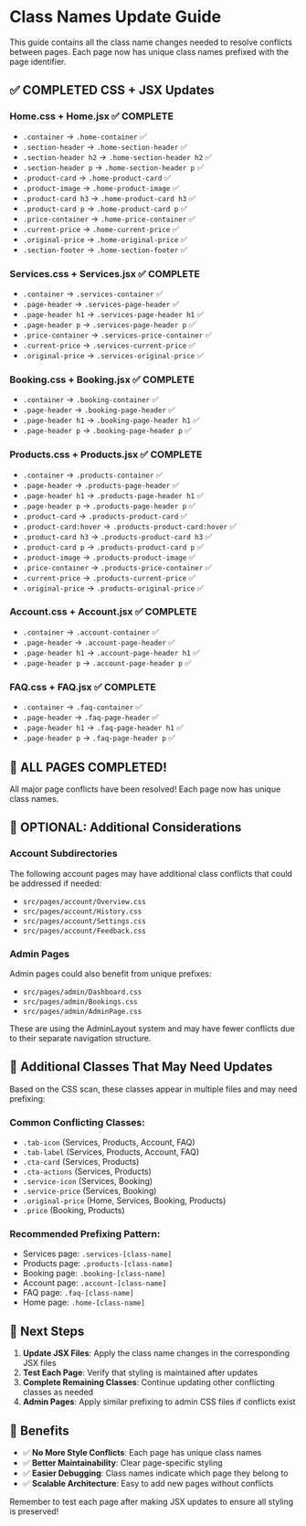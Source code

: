 # Class Names Update Guide

This guide contains all the class name changes needed to resolve conflicts between pages. Each page now has unique class names prefixed with the page identifier.

## ✅ **COMPLETED CSS + JSX Updates**

### Home.css + Home.jsx ✅ COMPLETE

- `.container` → `.home-container` ✅
- `.section-header` → `.home-section-header` ✅
- `.section-header h2` → `.home-section-header h2` ✅
- `.section-header p` → `.home-section-header p` ✅
- `.product-card` → `.home-product-card` ✅
- `.product-image` → `.home-product-image` ✅
- `.product-card h3` → `.home-product-card h3` ✅
- `.product-card p` → `.home-product-card p` ✅
- `.price-container` → `.home-price-container` ✅
- `.current-price` → `.home-current-price` ✅
- `.original-price` → `.home-original-price` ✅
- `.section-footer` → `.home-section-footer` ✅

### Services.css + Services.jsx ✅ COMPLETE

- `.container` → `.services-container` ✅
- `.page-header` → `.services-page-header` ✅
- `.page-header h1` → `.services-page-header h1` ✅
- `.page-header p` → `.services-page-header p` ✅
- `.price-container` → `.services-price-container` ✅
- `.current-price` → `.services-current-price` ✅
- `.original-price` → `.services-original-price` ✅

### Booking.css + Booking.jsx ✅ COMPLETE

- `.container` → `.booking-container` ✅
- `.page-header` → `.booking-page-header` ✅
- `.page-header h1` → `.booking-page-header h1` ✅
- `.page-header p` → `.booking-page-header p` ✅

### Products.css + Products.jsx ✅ COMPLETE

- `.container` → `.products-container` ✅
- `.page-header` → `.products-page-header` ✅
- `.page-header h1` → `.products-page-header h1` ✅
- `.page-header p` → `.products-page-header p` ✅
- `.product-card` → `.products-product-card` ✅
- `.product-card:hover` → `.products-product-card:hover` ✅
- `.product-card h3` → `.products-product-card h3` ✅
- `.product-card p` → `.products-product-card p` ✅
- `.product-image` → `.products-product-image` ✅
- `.price-container` → `.products-price-container` ✅
- `.current-price` → `.products-current-price` ✅
- `.original-price` → `.products-original-price` ✅

### Account.css + Account.jsx ✅ COMPLETE

- `.container` → `.account-container` ✅
- `.page-header` → `.account-page-header` ✅
- `.page-header h1` → `.account-page-header h1` ✅
- `.page-header p` → `.account-page-header p` ✅

### FAQ.css + FAQ.jsx ✅ COMPLETE

- `.container` → `.faq-container` ✅
- `.page-header` → `.faq-page-header` ✅
- `.page-header h1` → `.faq-page-header h1` ✅
- `.page-header p` → `.faq-page-header p` ✅

## 🎉 **ALL PAGES COMPLETED!**

All major page conflicts have been resolved! Each page now has unique class names.

## 🔄 **OPTIONAL: Additional Considerations**

### Account Subdirectories

The following account pages may have additional class conflicts that could be addressed if needed:

- `src/pages/account/Overview.css`
- `src/pages/account/History.css`
- `src/pages/account/Settings.css`
- `src/pages/account/Feedback.css`

### Admin Pages

Admin pages could also benefit from unique prefixes:

- `src/pages/admin/Dashboard.css`
- `src/pages/admin/Bookings.css`
- `src/pages/admin/AdminPage.css`

These are using the AdminLayout system and may have fewer conflicts due to their separate navigation structure.

## 🚀 **Additional Classes That May Need Updates**

Based on the CSS scan, these classes appear in multiple files and may need prefixing:

### Common Conflicting Classes:

- `.tab-icon` (Services, Products, Account, FAQ)
- `.tab-label` (Services, Products, Account, FAQ)
- `.cta-card` (Services, Products)
- `.cta-actions` (Services, Products)
- `.service-icon` (Services, Booking)
- `.service-price` (Services, Booking)
- `.original-price` (Home, Services, Booking, Products)
- `.price` (Booking, Products)

### Recommended Prefixing Pattern:

- Services page: `.services-[class-name]`
- Products page: `.products-[class-name]`
- Booking page: `.booking-[class-name]`
- Account page: `.account-[class-name]`
- FAQ page: `.faq-[class-name]`
- Home page: `.home-[class-name]`

## 📝 **Next Steps**

1. **Update JSX Files**: Apply the class name changes in the corresponding JSX files
2. **Test Each Page**: Verify that styling is maintained after updates
3. **Complete Remaining Classes**: Continue updating other conflicting classes as needed
4. **Admin Pages**: Apply similar prefixing to admin CSS files if conflicts exist

## 🎯 **Benefits**

- ✅ **No More Style Conflicts**: Each page has unique class names
- ✅ **Better Maintainability**: Clear page-specific styling
- ✅ **Easier Debugging**: Class names indicate which page they belong to
- ✅ **Scalable Architecture**: Easy to add new pages without conflicts

Remember to test each page after making JSX updates to ensure all styling is preserved!
